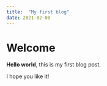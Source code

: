 ```yaml
---
title:  "My first blog"
date: 2021-02-08
---
```


# Welcome

**Hello world**, this is my first blog post.

I hope you like it!
